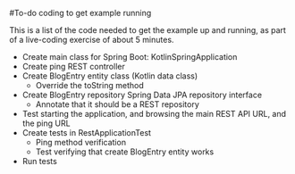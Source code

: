 #To-do coding to get example running

This is a list of the code needed to get the example up and running, as part of a live-coding exercise of about 5 minutes.

* Create main class for Spring Boot: KotlinSpringApplication
* Create ping REST controller
* Create BlogEntry entity class (Kotlin data class)
    * Override the toString method
* Create BlogEntry repository Spring Data JPA repository interface
    * Annotate that it should be a REST repository
* Test starting the application, and browsing the main REST API URL, and the ping URL
* Create tests in RestApplicationTest
    * Ping method verification
    * Test verifying that create BlogEntry entity works
* Run tests